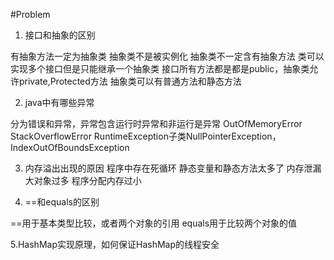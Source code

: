 #Problem

1. 接口和抽象的区别

有抽象方法一定为抽象类
抽象类不是被实例化
抽象类不一定含有抽象方法
类可以实现多个接口但是只能继承一个抽象类
接口所有方法都是都是public，抽象类允许private,Protected方法
抽象类可以有普通方法和静态方法

2. java中有哪些异常

分为错误和异常，异常包含运行时异常和非运行是异常
OutOfMemoryError
StackOverflowError
RuntimeException子类NullPointerException，IndexOutOfBoundsException

3. 内存溢出出现的原因
程序中存在死循环
静态变量和静态方法太多了
内存泄漏
大对象过多
程序分配内存过小

4. ==和equals的区别

==用于基本类型比较，或者两个对象的引用
equals用于比较两个对象的值


5.HashMap实现原理，如何保证HashMap的线程安全
